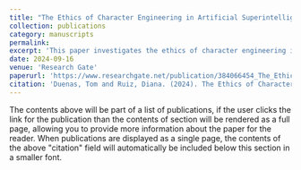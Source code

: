 ```yaml
---
title: "The Ethics of Character Engineering in Artificial Superintelligence"
collection: publications
category: manuscripts
permalink: 
excerpt: 'This paper investigates the ethics of character engineering in artificial superintelligence (ASI), focusing on implications for AI governance and policy.'
date: 2024-09-16
venue: 'Research Gate'
paperurl: 'https://www.researchgate.net/publication/384066454_The_Ethics_of_Character_Engineering_in_Artificial_Superintelligence'
citation: 'Duenas, Tom and Ruiz, Diana. (2024). The Ethics of Character Engineering in Artificial Superintelligence; 10.13140/RG.2.2.15743.62882'
---
```


The contents above will be part of a list of publications, if the user clicks the link for the publication than the contents of section will be rendered as a full page, allowing you to provide more information about the paper for the reader. When publications are displayed as a single page, the contents of the above "citation" field will automatically be included below this section in a smaller font.
